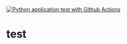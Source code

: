 [![Python application test with Github Actions](https://github.com/arifikmal/test/actions/workflows/testing-ci.yml/badge.svg)](https://github.com/arifikmal/test/actions/workflows/testing-ci.yml)
# test
